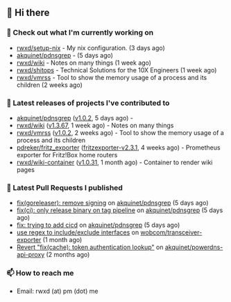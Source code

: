 ## 👋 Hi there

### 👷 Check out what I'm currently working on


- [rwxd/setup-nix](https://github.com/rwxd/setup-nix) - My nix configuration. (3 days ago)
- [akquinet/pdnsgrep](https://github.com/akquinet/pdnsgrep) -  (5 days ago)
- [rwxd/wiki](https://github.com/rwxd/wiki) - Notes on many things (1 week ago)
- [rwxd/shitops](https://github.com/rwxd/shitops) - Technical Solutions for the 10X Engineers (1 week ago)
- [rwxd/vmrss](https://github.com/rwxd/vmrss) - Tool to show the memory usage of a process and its children (2 weeks ago)

### 🔭 Latest releases of projects I've contributed to


- [akquinet/pdnsgrep](https://github.com/akquinet/pdnsgrep) ([v1.0.2](https://github.com/akquinet/pdnsgrep/releases/tag/v1.0.2), 5 days ago) - 
- [rwxd/wiki](https://github.com/rwxd/wiki) ([v1.3.67](https://github.com/rwxd/wiki/releases/tag/v1.3.67), 1 week ago) - Notes on many things
- [rwxd/vmrss](https://github.com/rwxd/vmrss) ([v1.0.2](https://github.com/rwxd/vmrss/releases/tag/v1.0.2), 2 weeks ago) - Tool to show the memory usage of a process and its children
- [pdreker/fritz_exporter](https://github.com/pdreker/fritz_exporter) ([fritzexporter-v2.3.1](https://github.com/pdreker/fritz_exporter/releases/tag/fritzexporter-v2.3.1), 4 weeks ago) - Prometheus exporter for Fritz!Box home routers
- [rwxd/wiki-container](https://github.com/rwxd/wiki-container) ([v1.0.31](https://github.com/rwxd/wiki-container/releases/tag/v1.0.31), 1 month ago) - Container to render wiki pages

### 🔨 Latest Pull Requests I published


- [fix(goreleaser): remove signing](https://github.com/akquinet/pdnsgrep/pull/3) on [akquinet/pdnsgrep](https://github.com/akquinet/pdnsgrep) (5 days ago)
- [fix(ci): only release binary on tag pipeline](https://github.com/akquinet/pdnsgrep/pull/2) on [akquinet/pdnsgrep](https://github.com/akquinet/pdnsgrep) (5 days ago)
- [fix: trying to add cicd](https://github.com/akquinet/pdnsgrep/pull/1) on [akquinet/pdnsgrep](https://github.com/akquinet/pdnsgrep) (5 days ago)
- [use regex to include/exclude interfaces](https://github.com/wobcom/transceiver-exporter/pull/9) on [wobcom/transceiver-exporter](https://github.com/wobcom/transceiver-exporter) (1 month ago)
- [Revert &#34;fix(cache): token authentication lookup&#34;](https://github.com/akquinet/powerdns-api-proxy/pull/5) on [akquinet/powerdns-api-proxy](https://github.com/akquinet/powerdns-api-proxy) (2 months ago)

### 📫 How to reach me

- Email: rwxd (at) pm (dot) me
